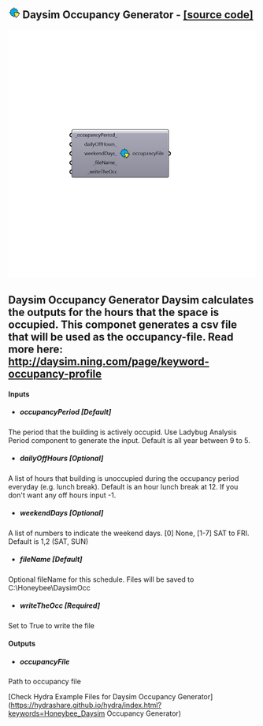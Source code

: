 ## ![](../../images/icons/Daysim_Occupancy_Generator.png) Daysim Occupancy Generator - [[source code]](https://github.com/mostaphaRoudsari/honeybee/tree/master/src/Honeybee_Daysim%20Occupancy%20Generator.py)

![](../../images/components/Daysim_Occupancy_Generator.png)

Daysim Occupancy Generator
 Daysim calculates the outputs for the hours that the space is occupied. This componet generates a csv file that will be used as the occupancy-file. Read more here: http://daysim.ning.com/page/keyword-occupancy-profile 
 -
 

#### Inputs
* ##### occupancyPeriod [Default]
The period that the building is actively occupid. Use Ladybug Analysis Period component to generate the input. Default is all year between 9 to 5.
* ##### dailyOffHours [Optional]
A list of hours that building is unoccupied during the occupancy period everyday (e.g. lunch break). Default is an hour lunch break at 12. If you don't want any off hours input -1.
* ##### weekendDays [Optional]
A list of numbers to indicate the weekend days. [0] None, [1-7] SAT to FRI. Default is 1,2 (SAT, SUN)
* ##### fileName [Default]
Optional fileName for this schedule. Files will be saved to C:\Honeybee\DaysimOcc
* ##### writeTheOcc [Required]
Set to True to write the file

#### Outputs
* ##### occupancyFile
Path to occupancy file


[Check Hydra Example Files for Daysim Occupancy Generator](https://hydrashare.github.io/hydra/index.html?keywords=Honeybee_Daysim Occupancy Generator)